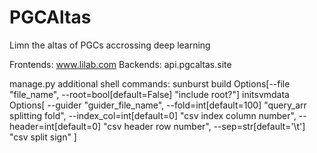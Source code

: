 # PGCAltas
Limn the altas of PGCs accrossing deep learning

Frontends:
    www.lilab.com
Backends:
    api.pgcaltas.site

manage.py additional shell commands:
    sunburst build Options[--file "file_name", --root=bool[default=False] "include root?"]
    initsvmdata Options[
                        --guider "guider_file_name",
                        --fold=int[default=100] "query_arr splitting fold",
                        --index_col=int[default=0] "csv index column number",
                        --header=int[default=0] "csv header row number",
                        --sep=str[default='\t'] "csv split sign"
                        ]
